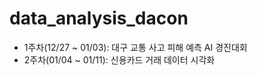 # data_analysis_dacon


- 1주차(12/27 ~ 01/03): 대구 교통 사고 피해 예측 AI 경진대회 
- 2주차(01/04 ~ 01/11): 신용카드 거래 데이터 시각화
